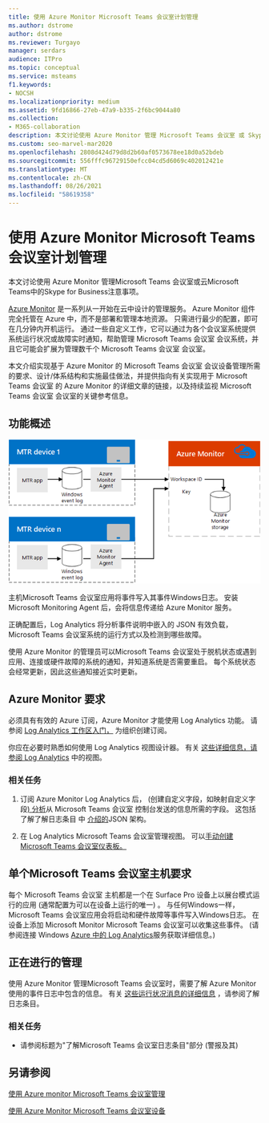 ```yaml
---
title: 使用 Azure Monitor Microsoft Teams 会议室计划管理
ms.author: dstrome
author: dstrome
ms.reviewer: Turgayo
manager: serdars
audience: ITPro
ms.topic: conceptual
ms.service: msteams
f1.keywords:
- NOCSH
ms.localizationpriority: medium
ms.assetid: 9fd16866-27eb-47a9-b335-2f6bc9044a80
ms.collection:
- M365-collaboration
description: 本文讨论使用 Azure Monitor 管理 Microsoft Teams 会议室 或 Skype for Business 或 Teams 设备的规划注意事项。
ms.custom: seo-marvel-mar2020
ms.openlocfilehash: 2808d424d79d8d2b60af0573678ee18d0a52bdeb
ms.sourcegitcommit: 556fffc96729150efcc04cd5d6069c402012421e
ms.translationtype: MT
ms.contentlocale: zh-CN
ms.lasthandoff: 08/26/2021
ms.locfileid: "58619358"
---
```

# <a name="plan-microsoft-teams-rooms-management-with-azure-monitor"></a>使用 Azure Monitor Microsoft Teams 会议室计划管理
 
 本文讨论使用 Azure Monitor 管理Microsoft Teams 会议室或云Microsoft Teams中的Skype for Business注意事项。
  
[Azure Monitor](/azure/azure-monitor/overview) 是一系列从一开始在云中设计的管理服务。 Azure Monitor 组件完全托管在 Azure 中，而不是部署和管理本地资源。 只需进行最少的配置，即可在几分钟内开机运行。 通过一些自定义工作，它可以通过为各个会议室系统提供系统运行状况或故障实时通知，帮助管理 Microsoft Teams 会议室 会议系统，并且它可能会扩展为管理数千个 Microsoft Teams 会议室 会议室。
  
本文介绍实现基于 Azure Monitor 的 Microsoft Teams 会议室 会议设备管理所需的要求、设计/体系结构和实施最佳做法，并提供指向有关实现用于 Microsoft Teams 会议室 的 Azure Monitor 的详细文章的链接，以及持续监视 Microsoft Teams 会议室 会议室的关键参考信息。 
  
## <a name="functional-overview"></a>功能概述

![使用 Azure monitor Microsoft Teams 会议室管理图表](../media/3f2ae1b8-61ea-4cd6-afb4-4bd75ccc746a.png)
  
主机Microsoft Teams 会议室应用将事件写入其事件Windows日志。 安装 Microsoft Monitoring Agent 后，会将信息传递给 Azure Monitor 服务。 
  
正确配置后，Log Analytics 将分析事件说明中嵌入的 JSON 有效负载，Microsoft Teams 会议室系统的运行方式以及检测到哪些故障。 
  
使用 Azure Monitor 的管理员可以Microsoft Teams 会议室处于脱机状态或遇到应用、连接或硬件故障的系统的通知，并知道系统是否需要重启。 每个系统状态会经常更新，因此这些通知接近实时更新。
  
## <a name="azure-monitor-requirements"></a>Azure Monitor 要求

必须具有有效的 Azure 订阅，Azure Monitor 才能使用 Log Analytics 功能。 请参阅 [Log Analytics 工作区入门，](/azure/azure-monitor/learn/quick-create-workspace) 为组织创建订阅。
  
你应在必要时熟悉如何使用 Log Analytics 视图设计器。 有关 [这些详细信息，请参阅 Log Analytics](/azure/azure-monitor/platform/view-designer) 中的视图。
  
### <a name="related-tasks"></a>相关任务

1. 订阅 Azure Monitor Log Analytics 后， (创建自定义字段，如映射自定义字段[) 分析](azure-monitor-deploy.md#Custom_fields)从 Microsoft Teams 会议室 控制台发送的信息所需的字段。 这包括了解了解日志条目 中 [介绍的](azure-monitor-manage.md#understand-the-log-entries)JSON 架构。
    
2. 在 Log Analytics Microsoft Teams 会议室管理视图。 可以[手动创建Microsoft Teams 会议室仪表板。](azure-monitor-deploy.md#create-a-microsoft-teams-rooms-dashboard-manually)
    
## <a name="individual-microsoft-teams-rooms-console-requirements"></a>单个Microsoft Teams 会议室主机要求

每个 Microsoft Teams 会议室 主机都是一个在 Surface Pro 设备上以展台模式运行的应用 (通常配置为可以在设备上运行的唯一) 。 与任何Windows一样，Microsoft Teams 会议室应用会将启动和硬件故障等事件写入Windows日志。 在设备上添加 Microsoft Monitor Microsoft Teams 会议室可以收集这些事件。  (请参阅连接 Windows [Azure 中的 Log Analytics](/azure/azure-monitor/platform/agent-windows)服务获取详细信息。) 
  
## <a name="ongoing-management"></a>正在进行的管理

使用 Azure Monitor 管理Microsoft Teams 会议室时，需要了解 Azure Monitor 使用的事件日志中包含的信息。 有关 [这些运行状况消息的详细信息](azure-monitor-manage.md#understand-the-log-entries) ，请参阅了解日志条目。
  
### <a name="related-tasks"></a>相关任务

- 请参阅标题为"了解Microsoft Teams 会议室日志条目"部分 (警报及其) [](azure-monitor-manage.md#understand-the-log-entries)
    
## <a name="see-also"></a>另请参阅

[使用 Azure monitor Microsoft Teams 会议室管理](azure-monitor-deploy.md)
  
[使用 Azure Monitor Microsoft Teams 会议室设备](azure-monitor-manage.md)
